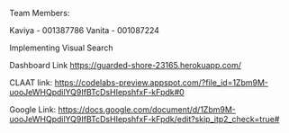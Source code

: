 Team Members:

Kaviya - 001387786
Vanita - 001087224

Implementing Visual Search


Dashboard Link
https://guarded-shore-23165.herokuapp.com/

CLAAT link: https://codelabs-preview.appspot.com/?file_id=1Zbm9M-uooJeWHQpdilYQ9IfBTcDsHIepshfxF-kFpdk#0

Google Link: https://docs.google.com/document/d/1Zbm9M-uooJeWHQpdilYQ9IfBTcDsHIepshfxF-kFpdk/edit?skip_itp2_check=true#

